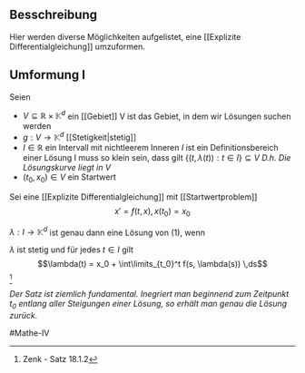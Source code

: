 ## Besschreibung
Hier werden diverse Möglichkeiten aufgelistet, eine [[Explizite Differentialgleichung]] umzuformen.

## Umformung I
Seien
- $V \subseteq \mathbb{R} \times \mathbb{K}^d$ ein [[Gebiet]]
V ist das Gebiet, in dem wir Lösungen suchen werden
- $g:V \to \mathbb{K}^d$ [[Stetigkeit|stetig]]
- $I \in \mathbb{R}$ ein Intervall mit nichtleerem Inneren
$I$ ist ein Definitionsbereich einer Lösung
I muss so klein sein, dass gilt $\{(t, \lambda(t)): t \in I\} \subseteq V$
*D.h. Die Lösungskurve liegt in $V$*
- $(t_0, x_0) \in V$ ein Startwert

Sei eine [[Explizite Differentialgleichung]] mit [[Startwertproblem]]
$$x' = f(t, x), x(t_0) = x_0 \tag{1}$$

$\lambda: I \to \mathbb{K}^d$ ist genau dann eine Lösung von $(1)$, wenn

$\lambda$ ist stetig und für jedes $t\in I$ gilt
$$\lambda(t) = x_0 + \int\limits_{t_0}^t f(s, \lambda(s)) \,ds$$[^1]

*Der Satz ist ziemlich fundamental.
Inegriert man beginnend zum Zeitpunkt $t_0$ entlang aller Steigungen einer Lösung, so erhält man genau die Lösung zurück.*


#Mathe-IV 

[^1]: Zenk - Satz 18.1.2